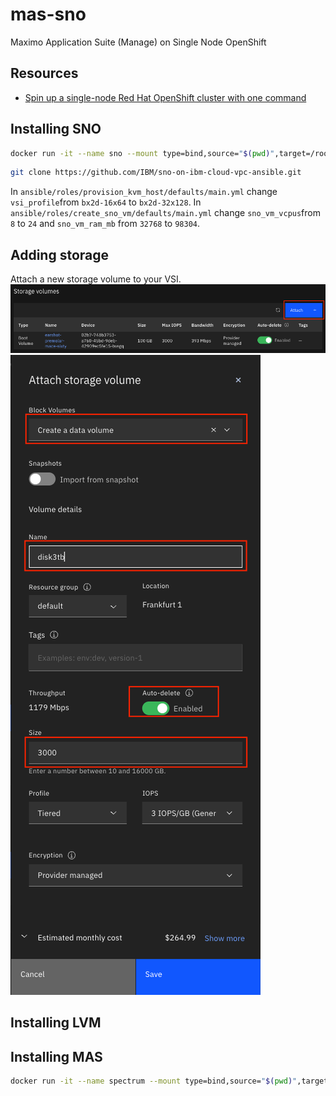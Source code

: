 # mas-sno
Maximo Application Suite (Manage) on Single Node OpenShift
## Resources
- [Spin up a single-node Red Hat OpenShift cluster with one command](https://developer.ibm.com/tutorials/spin-up-a-single-node-openshift-cluster-with-one-command/)
## Installing SNO
```zsh
docker run -it --name sno --mount type=bind,source="$(pwd)",target=/root/sno pmv/fedora-sno:0.4
```
```zsh
git clone https://github.com/IBM/sno-on-ibm-cloud-vpc-ansible.git
```
In `ansible/roles/provision_kvm_host/defaults/main.yml` change `vsi_profile`from `bx2d-16x64` to `bx2d-32x128`.
In `ansible/roles/create_sno_vm/defaults/main.yml` change `sno_vm_vcpus`from `8` to `24` and `sno_vm_ram_mb` from `32768` to `98304`.
## Adding storage
Attach a new storage volume to your VSI.
![vsi-attach.png](/images/vsi-attach.png)
![vsi-storage.png](/images/vsi-storage.png)
## Installing LVM
## Installing MAS
```zsh
docker run -it --name spectrum --mount type=bind,source="$(pwd)",target=/opt/app-root/src/masdir --rm quay.io/ibmmas/cli
```
